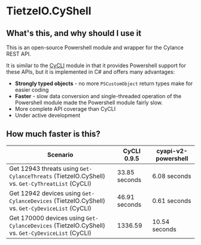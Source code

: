 ﻿# TietzeIO.CyShell

## What's this, and why should I use it

This is an open-source Powershell module and wrapper for the Cylance REST API.

It is similar to the
[CyCLI](https://github.com/jan-tee/cycli) module in that it provides Powershell support for these APIs, but it is implemented in C# and
offers many advantages:

 * **Strongly typed objects** - no more `PSCustomObject` return types make for easier coding
 * **Faster** - slow data conversion and single-threaded operation of the Powershell module made
   the Powershell module fairly slow.
 * More complete API coverage than CyCLI
 * Under active development
 
## How much faster is this?

|Scenario|CyCLI 0.9.5|cyapi-v2-powershell|
|---|---|---|
|Get 12943 threats using `Get-CylanceThreats` (TietzeIO.CyShell) vs. `Get-CyThreatList` (CyCLI)|33.85 seconds|6.08 seconds|
|Get 12942 devices using `Get-CylanceDevices` (TietzeIO.CyShell) vs. `Get-CyDeviceList` (CyCLI)|46.91 seconds|0.61 seconds|
|Get 170000 devices using `Get-CylanceDevices` (TietzeIO.CyShell) vs. `Get-CyDeviceList` (CyCLI)|1336.59|10.54 seconds|

